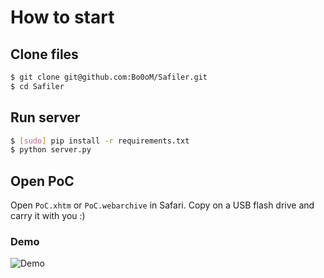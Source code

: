 # How to start

## Clone files
```bash
$ git clone git@github.com:Bo0oM/Safiler.git
$ cd Safiler
```

## Run server

```bash
$ [sudo] pip install -r requirements.txt
$ python server.py
```
## Open PoC
Open `PoC.xhtm` or `PoC.webarchive` in Safari.
Copy on a USB flash drive and carry it with you :)

### Demo

![Demo](https://raw.githubusercontent.com/Bo0oM/Safiler/master/demo.gif)
